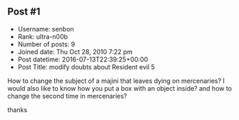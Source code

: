 ## Post #1
- Username: senbon
- Rank: ultra-n00b
- Number of posts: 9
- Joined date: Thu Oct 28, 2010 7:22 pm
- Post datetime: 2016-07-13T22:39:25+00:00
- Post Title: modify doubts about Resident evil 5

How to change the subject of a majini that leaves dying on mercenaries? I would also like to know how you put a box with an object inside? and how to change the second time in mercenaries?

thanks
